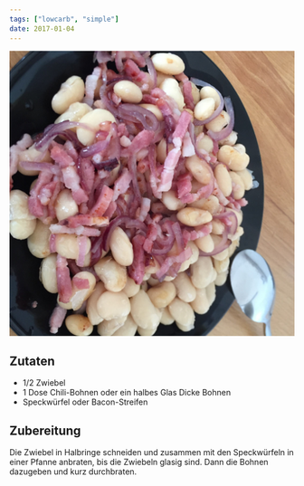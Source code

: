 ```yaml
---
tags: ["lowcarb", "simple"]
date: 2017-01-04
---
```


![](../img/bohnen-mit-speck.jpg)

## Zutaten
- 1/2 Zwiebel
- 1 Dose Chili-Bohnen oder ein halbes Glas Dicke Bohnen
- Speckwürfel oder Bacon-Streifen

## Zubereitung
Die Zwiebel in Halbringe schneiden und zusammen mit den Speckwürfeln in einer Pfanne anbraten, bis die Zwiebeln glasig sind. Dann die Bohnen dazugeben und kurz durchbraten.
